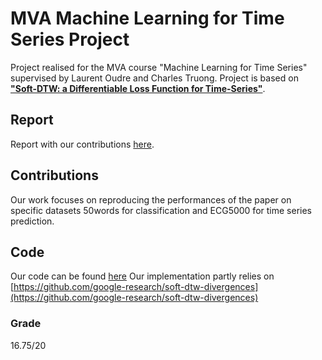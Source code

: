 # MVA Machine Learning for Time Series Project
Project realised for the MVA course "Machine Learning for Time Series" supervised by Laurent Oudre and Charles Truong. Project is based on [**"Soft-DTW: a Differentiable Loss Function for Time-Series"**](https://arxiv.org/pdf/1703.01541.pdf). 

## Report
Report with our contributions [here](https://github.com/RomanPlaud/TimeSeries-Project/blob/master/Time_series_report.pdf).

## Contributions
Our work focuses on reproducing the performances of the paper on specific datasets 50words for classification and ECG5000 for time series prediction.

## Code
Our code can be found [here](https://github.com/RomanPlaud/TimeSeries-Project/blob/master/notebook.ipynb)
Our implementation partly relies on [https://github.com/google-research/soft-dtw-divergences](https://github.com/google-research/soft-dtw-divergences)

### Grade 
16.75/20
